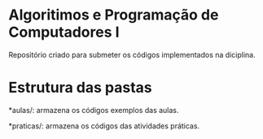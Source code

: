 # Algoritimos e Programação de Computadores I

Repositório criado para submeter os códigos implementados na diciplina.

# Estrutura das pastas

*aulas/: armazena os códigos exemplos das aulas.

*praticas/: armazena os códigos das atividades práticas.
